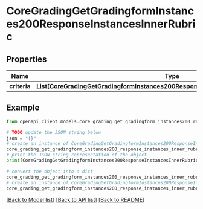 # CoreGradingGetGradingformInstances200ResponseInstancesInnerRubric


## Properties

Name | Type | Description | Notes
------------ | ------------- | ------------- | -------------
**criteria** | [**List[CoreGradingGetGradingformInstances200ResponseInstancesInnerRubricCriteriaInner]**](CoreGradingGetGradingformInstances200ResponseInstancesInnerRubricCriteriaInner.md) |  | [optional] 

## Example

```python
from openapi_client.models.core_grading_get_gradingform_instances200_response_instances_inner_rubric import CoreGradingGetGradingformInstances200ResponseInstancesInnerRubric

# TODO update the JSON string below
json = "{}"
# create an instance of CoreGradingGetGradingformInstances200ResponseInstancesInnerRubric from a JSON string
core_grading_get_gradingform_instances200_response_instances_inner_rubric_instance = CoreGradingGetGradingformInstances200ResponseInstancesInnerRubric.from_json(json)
# print the JSON string representation of the object
print(CoreGradingGetGradingformInstances200ResponseInstancesInnerRubric.to_json())

# convert the object into a dict
core_grading_get_gradingform_instances200_response_instances_inner_rubric_dict = core_grading_get_gradingform_instances200_response_instances_inner_rubric_instance.to_dict()
# create an instance of CoreGradingGetGradingformInstances200ResponseInstancesInnerRubric from a dict
core_grading_get_gradingform_instances200_response_instances_inner_rubric_from_dict = CoreGradingGetGradingformInstances200ResponseInstancesInnerRubric.from_dict(core_grading_get_gradingform_instances200_response_instances_inner_rubric_dict)
```
[[Back to Model list]](../README.md#documentation-for-models) [[Back to API list]](../README.md#documentation-for-api-endpoints) [[Back to README]](../README.md)



